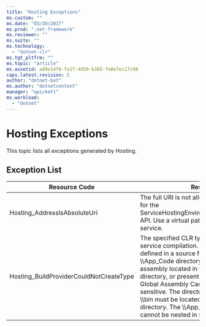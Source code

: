 ```yaml
---
title: "Hosting Exceptions"
ms.custom: ""
ms.date: "03/30/2017"
ms.prod: ".net-framework"
ms.reviewer: ""
ms.suite: ""
ms.technology: 
  - "dotnet-clr"
ms.tgt_pltfrm: ""
ms.topic: "article"
ms.assetid: ad9e14f8-fa17-4d59-b365-fe0e7ec17c98
caps.latest.revision: 5
author: "dotnet-bot"
ms.author: "dotnetcontent"
manager: "wpickett"
ms.workload: 
  - "dotnet"
---
```

# Hosting Exceptions
This topic lists all exceptions generated by Hosting.  

## Exception List  


|              Resource Code              |                                                                                                                                                                                                                                                                  Resource String                                                                                                                                                                                                                                                                   |
|-----------------------------------------|----------------------------------------------------------------------------------------------------------------------------------------------------------------------------------------------------------------------------------------------------------------------------------------------------------------------------------------------------------------------------------------------------------------------------------------------------------------------------------------------------------------------------------------------------|
|      Hosting_AddressIsAbsoluteUri       |                                                                                                                                                                                       The full URI is not allowed. Full URIs are not allowed for the ServiceHostingEnvironment.EnsureServiceAvailable API. Use a virtual path for the corresponding service.                                                                                                                                                                                       |
| Hosting_BuildProviderCouldNotCreateType | The specified CLR type cannot be loaded during service compilation. Verify that this type is either defined in a source file located in the application's \\\App_Code directory, contained in a compiled assembly located in the application's \\\bin directory, or present in an assembly installed in the Global Assembly Cache. The type name is case-sensitive. The directories such as \\\App_Code and \\\bin must be located in the application's root directory. The \\\App_Code and \\\bin directories cannot be nested in subdirectories. |

